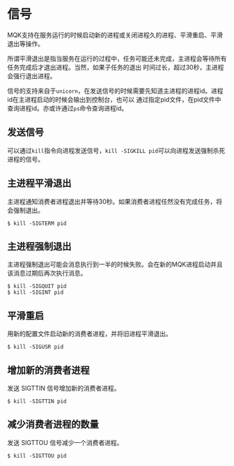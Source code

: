 信号
====

MQK支持在服务运行的时候启动新的进程或关闭进程久的进程、平滑重启、平滑退出等操作。

所谓平滑退出是指当服务在运行的过程中，任务可能还未完成，主进程会等待所有任务完成后才退出进程。当然，如果子任务的退出
时间过长，超过30秒，主进程会强行退出进程。

信号的支持来自于`unicorn`，在发送信号的时候需要先知道主进程的进程id。进程id在主进程启动的时候会输出到控制台，也可以
通过指定pid文件，在pid文件中查询进程id。亦或许通过`ps`命令查询进程id。

发送信号
-------

可以通过`kill`指令向进程发送信号，`kill -SIGKILL pid`可以向进程发送强制杀死进程的信号。

主进程平滑退出
--------------

主进程通知消费者进程退出并等待30秒。如果消费者进程任然没有完成任务，将会强制退出。

```
$ kill -SIGTERM pid
```

主进程强制退出
-------------

主进程强制退出可能会消息执行到一半的时候失败。会在新的MQK进程启动并且该消息过期后再次执行消息。

```
$ kill -SIGQUIT pid
$ kill -SIGINT pid
```

平滑重启
---------

用新的配置文件启动新的消费者进程，并将旧进程平滑退出。

```
$ kill -SIGUSR pid
```

增加新的消费者进程
-----------------

发送 SIGTTIN 信号增加新的消费者进程。

```
$ kill -SIGTTIN pid
```

减少消费者进程的数量
-------------------

发送 SIGTTOU 信号减少一个消费者进程。

```
$ kill -SIGTTOU pid
```